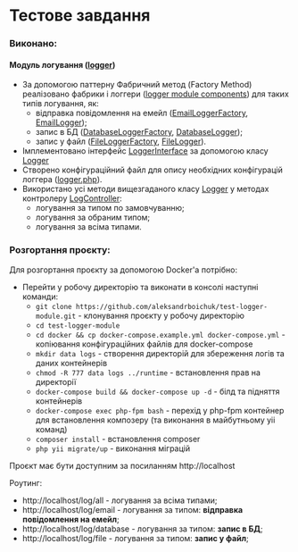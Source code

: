 # Тестове завдання

### Виконано:

#### Модуль логування ([logger](modules%2Flogger))

- За допомогою паттерну Фабричний метод (Factory Method) реалізовано фабрики і логгери ([logger module components](modules%2Flogger%2Fcomponents)) для таких типів логування, як: 
  - відправка повідомлення на емейл ([EmailLoggerFactory](modules%2Flogger%2Fcomponents%2FEmailLoggerFactory.php), [EmailLogger](modules%2Flogger%2Fcomponents%2FEmailLogger.php)); 
  - запис в БД ([DatabaseLoggerFactory](modules%2Flogger%2Fcomponents%2FDatabaseLoggerFactory.php), [DatabaseLogger](modules%2Flogger%2Fcomponents%2FDatabaseLogger.php)); 
  - запис у файл ([FileLoggerFactory](modules%2Flogger%2Fcomponents%2FFileLoggerFactory.php), [FileLogger](modules%2Flogger%2Fcomponents%2FFileLogger.php)).
- Імплементовано інтерфейс [LoggerInterface](modules%2Flogger%2Finterfaces%2FLoggerInterface.php) за допомогою класу [Logger](modules%2Flogger%2Fcomponents%2FLogger.php)
- Створено конфігураційний файл для опису необхідних конфігурацій логгера ([logger.php](config%2Flogger.php)).
- Використано усі методи вищезгаданого класу [Logger](modules%2Flogger%2Fcomponents%2FLogger.php) у методах контролеру [LogController](controllers%2FLogController.php):
  - логування за типом по замовчуванню;
  - логування за обраним типом;
  - логування за всіма типами.

### Розгортання проєкту:
Для розгортання проєкту за допомогою Docker'а потрібно:
- Перейти у робочу директорію та виконати в консолі наступні команди:
   + `git clone https://github.com/aleksandrboichuk/test-logger-module.git` - клонування проєкту у робочу директорію
   + `cd test-logger-module`
   + `cd docker && cp docker-compose.example.yml docker-compose.yml` - копіювання конфігураційних файлів для docker-compose
   + `mkdir data logs` - створення директорій для збереження логів та даних контейнерів
   + `chmod -R 777 data logs ../runtime` - встановлення прав на директорії
   + `docker-compose build && docker-compose up -d` - білд та підняття контейнерів
   + `docker-compose exec php-fpm bash` - перехід у php-fpm контейнер для встановлення композеру (та виконання в майбутньому yii команд)
   + `composer install` - встановлення composer
   + `php yii migrate/up` - виконання міграцій

Проєкт має бути доступним за посиланням http://localhost

Роутинг:
- http://localhost/log/all - логування за всіма типами;
- http://localhost/log/email - логування за типом: **відправка повідомлення на емейл**;
- http://localhost/log/database - логування за типом: **запис в БД**;
- http://localhost/log/file - логування за типом: **запис у файл**;
    
   

